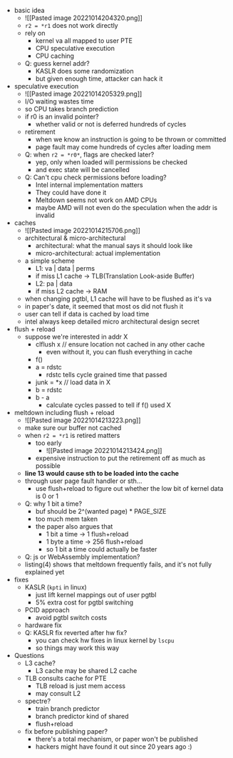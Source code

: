 * basic idea
	* ![[Pasted image 20221014204320.png]]
	* `r2 = *r1` does not work directly
	* rely on 
		* kernel va all mapped to user PTE
		* CPU speculative execution
		* CPU caching
	* Q: guess kernel addr?
		* KASLR does some randomization
		* but given enough time, attacker can hack it
* speculative execution
	* ![[Pasted image 20221014205329.png]]
	* I/O waiting wastes time
	* so CPU takes branch prediction
	* if r0 is an invalid pointer?
		* whether valid or not is deferred hundreds of cycles
	* retirement
		* when we know an instruction is going to be thrown or committed
		* page fault may come hundreds of cycles after loading mem
	* Q: when `r2 = *r0*`, flags are checked later?
		* yep, only when loaded will permissions be checked
		* and exec state will be cancelled
	* Q: Can't cpu check permissions before loading?
		* Intel internal implementation matters
		* They could have done it
		* Meltdown seems not work on AMD CPUs
		* maybe AMD will not even do the speculation when the addr is invalid
* caches
	* ![[Pasted image 20221014215706.png]]
	* architectural & micro-architectural
		* architectural:       what the manual says it should look like
		* micro-architectural: actual implementation
	* a simple scheme
		* L1: va | data | perms
		* if miss L1 cache -> TLB(Translation Look-aside Buffer)
		* L2: pa | data
		* if miss L2 cache -> RAM
	* when changing pgtbl, L1 cache will have to be flushed as it's va
	* in paper's date, it seemed that most os did not flush it
	* user can tell if data is cached by load time
	* intel always keep detailed micro architectural design secret
* flush + reload
	* suppose we're interested in addr X
		* clflush x // ensure location not cached in any other cache
			* even without it, you can flush everything in cache
		* f()
		* a = rdstc
			* rdstc tells cycle grained time that passed
		* junk = \*x // load data in X
		* b = rdstc
		* b - a
			* calculate cycles passed to tell if f() used X
* meltdown including flush + reload
	* ![[Pasted image 20221014213223.png]]
	* make sure our buffer not cached
	* when `r2 = *r1` is retired matters
		* too early
			* ![[Pasted image 20221014213424.png]]
		* expensive instruction to put the retirement off as much as possible 
	* **line 13 would cause sth to be loaded into the cache**
	* through user page fault handler or sth...
		* use flush+reload to figure out whether the low bit of kernel data is  0 or 1
	* Q: why 1 bit a time?
		* buf should be 2^(wanted page) * PAGE_SIZE
		* too much mem taken
		* the paper also argues that 
			* 1 bit a time -> 1 flush+reload
			* 1 byte a time -> 256 flush+reload
			* so 1 bit a time could actually be faster
	* Q: js or WebAssembly implementation?
	* listing(4) shows that meltdown frequently fails, and it's not fully explained yet
* fixes
	* KASLR (`kpti` in linux)
		* just lift kernel mappings out of user pgtbl
		* 5% extra cost for pgtbl switching
	* PCID approach
		* avoid pgtbl switch costs
	* hardware fix
	* Q: KASLR fix reverted after hw fix?
		* you can check hw fixes in linux kernel by `lscpu`
		* so things may work this way
* Questions
	* L3 cache?
		* L3 cache may be shared L2 cache
	* TLB consults cache for PTE
		* TLB reload is just mem access
		* may consult L2
	* spectre?
		* train branch predictor
		* branch predictor kind of shared
		* flush+reload
	* fix before publishing paper?
		* there's a total mechanism, or paper won't be published
		* hackers might have found it out since 20 years ago :)